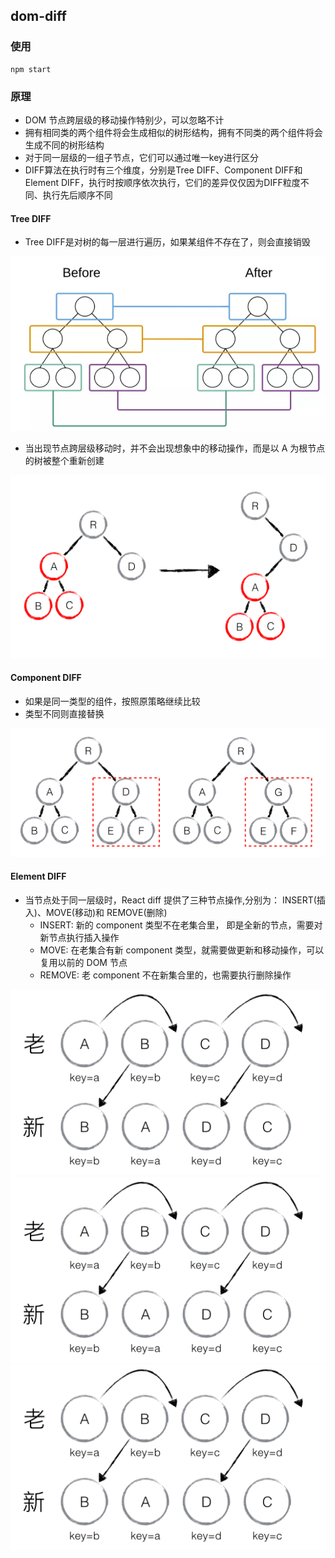 ## dom-diff

### 使用

```shell
npm start
```

### 原理

- DOM 节点跨层级的移动操作特别少，可以忽略不计
- 拥有相同类的两个组件将会生成相似的树形结构，拥有不同类的两个组件将会生成不同的树形结构
- 对于同一层级的一组子节点，它们可以通过唯一key进行区分
- DIFF算法在执行时有三个维度，分别是Tree DIFF、Component DIFF和Element DIFF，执行时按顺序依次执行，它们的差异仅仅因为DIFF粒度不同、执行先后顺序不同

#### Tree DIFF 

- Tree DIFF是对树的每一层进行遍历，如果某组件不存在了，则会直接销毁

![sametree](../../assets/sametree.png)

- 当出现节点跨层级移动时，并不会出现想象中的移动操作，而是以 A 为根节点的树被整个重新创建

![movemytree](../../assets/movemytree.png)

#### Component DIFF

- 如果是同一类型的组件，按照原策略继续比较
- 类型不同则直接替换

![deleteall](../../assets/deleteall.png)

#### Element DIFF 

- 当节点处于同一层级时，React diff 提供了三种节点操作,分别为：  INSERT(插入)、MOVE(移动)和 REMOVE(删除)
  - INSERT: 新的 component 类型不在老集合里， 即是全新的节点，需要对新节点执行插入操作
  - MOVE: 在老集合有新 component 类型，就需要做更新和移动操作，可以复用以前的 DOM 节点
  - REMOVE: 老 component 不在新集合里的，也需要执行删除操作

![oldnewmove](../../assets/oldnewmove.png)
![oldnewmove](../../assets/oldnewmove.png)
![oldnewmove](../../assets/oldnewmove.png)
